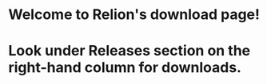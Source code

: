 # Welcome to Relion's download page!
#
# Look under Releases section on the right-hand column for downloads.
